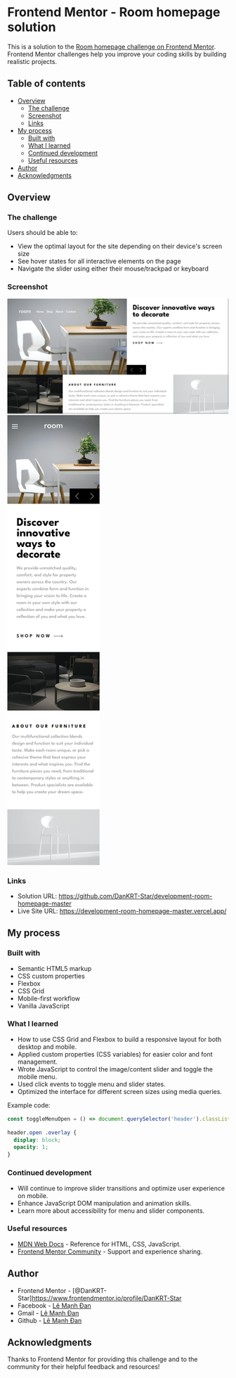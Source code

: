 # Frontend Mentor - Room homepage solution

This is a solution to the [Room homepage challenge on Frontend Mentor](https://www.frontendmentor.io/challenges/room-homepage-BtdBY_ENq). Frontend Mentor challenges help you improve your coding skills by building realistic projects. 

## Table of contents

- [Overview](#overview)
  - [The challenge](#the-challenge)
  - [Screenshot](#screenshot)
  - [Links](#links)
- [My process](#my-process)
  - [Built with](#built-with)
  - [What I learned](#what-i-learned)
  - [Continued development](#continued-development)
  - [Useful resources](#useful-resources)
- [Author](#author)
- [Acknowledgments](#acknowledgments)

## Overview

### The challenge

Users should be able to:

- View the optimal layout for the site depending on their device's screen size
- See hover states for all interactive elements on the page
- Navigate the slider using either their mouse/trackpad or keyboard

### Screenshot

![desktop](./images/screencapture-127-0-0-1-5501-2025-07-31-12_14_27.png)
![mobile](./images/screencapture-127-0-0-1-5501-2025-07-31-12_14_05.png)

### Links

- Solution URL: https://github.com/DanKRT-Star/development-room-homepage-master
- Live Site URL: https://development-room-homepage-master.vercel.app/

## My process

### Built with

- Semantic HTML5 markup
- CSS custom properties
- Flexbox
- CSS Grid
- Mobile-first workflow
- Vanilla JavaScript

### What I learned

- How to use CSS Grid and Flexbox to build a responsive layout for both desktop and mobile.
- Applied custom properties (CSS variables) for easier color and font management.
- Wrote JavaScript to control the image/content slider and toggle the mobile menu.
- Used click events to toggle menu and slider states.
- Optimized the interface for different screen sizes using media queries.

Example code:
```js
const toggleMenuOpen = () => document.querySelector('header').classList.toggle('open');
```
```css
header.open .overlay {
  display: block;
  opacity: 1;
}
```

### Continued development

- Will continue to improve slider transitions and optimize user experience on mobile.
- Enhance JavaScript DOM manipulation and animation skills.
- Learn more about accessibility for menu and slider components.

### Useful resources

- [MDN Web Docs](https://developer.mozilla.org/) - Reference for HTML, CSS, JavaScript.
- [Frontend Mentor Community](https://www.frontendmentor.io/community) - Support and experience sharing.

## Author

- Frontend Mentor - [@DanKRT-Star]https://www.frontendmentor.io/profile/DanKRT-Star
- Facebook - [Lê Mạnh Đan](https://www.facebook.com/le.manh.an.887330)
- Gmail - [Lê Mạnh Đan](tonyle1207@gmail.com)
- Github - [Lê Mạnh Đan](https://github.com/DanKRT-Star)

## Acknowledgments

Thanks to Frontend Mentor for providing this challenge and to the community for their helpful feedback and resources!

